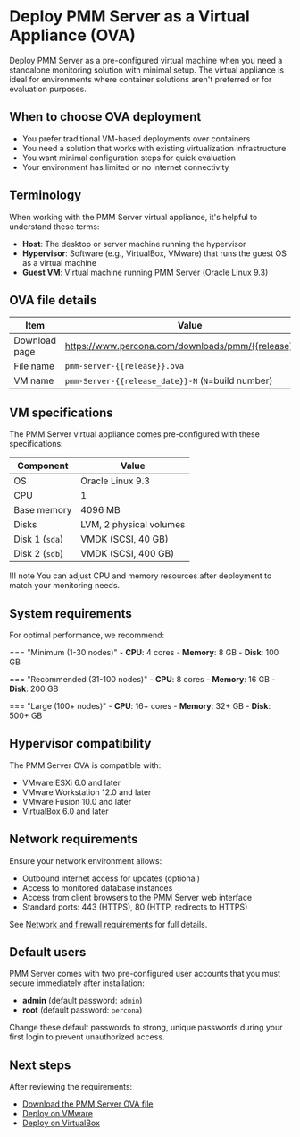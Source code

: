 # Deploy PMM Server as a Virtual Appliance (OVA)

Deploy PMM Server as a pre-configured virtual machine when you need a standalone monitoring solution with minimal setup. The virtual appliance is ideal for environments where container solutions aren't preferred or for evaluation purposes.

## When to choose OVA deployment

- You prefer traditional VM-based deployments over containers
- You need a solution that works with existing virtualization infrastructure
- You want minimal configuration steps for quick evaluation
- Your environment has limited or no internet connectivity

## Terminology

When working with the PMM Server virtual appliance, it's helpful to understand these terms:

- **Host**: The desktop or server machine running the hypervisor
- **Hypervisor**: Software (e.g., VirtualBox, VMware) that runs the guest OS as a virtual machine
- **Guest VM**: Virtual machine running PMM Server (Oracle Linux 9.3)

## OVA file details

| Item | Value |
|------|-------|
| Download page | https://www.percona.com/downloads/pmm/{{release}}/ova |
| File name | `pmm-server-{{release}}.ova` |
| VM name | `pmm-Server-{{release_date}}-N` (`N`=build number) |

## VM specifications

The PMM Server virtual appliance comes pre-configured with these specifications:

| Component | Value |
|-----------|-------|
| OS | Oracle Linux 9.3 |
| CPU | 1 |
| Base memory | 4096 MB |
| Disks | LVM, 2 physical volumes |
| Disk 1 (`sda`) | VMDK (SCSI, 40 GB) |
| Disk 2 (`sdb`) | VMDK (SCSI, 400 GB) |

!!! note
    You can adjust CPU and memory resources after deployment to match your monitoring needs.

## System requirements

For optimal performance, we recommend:

=== "Minimum (1-30 nodes)"
    - **CPU**: 4 cores
    - **Memory**: 8 GB
    - **Disk**: 100 GB

=== "Recommended (31-100 nodes)"
    - **CPU**: 8 cores
    - **Memory**: 16 GB
    - **Disk**: 200 GB

=== "Large (100+ nodes)"
    - **CPU**: 16+ cores
    - **Memory**: 32+ GB
    - **Disk**: 500+ GB

## Hypervisor compatibility

The PMM Server OVA is compatible with:

- VMware ESXi 6.0 and later
- VMware Workstation 12.0 and later
- VMware Fusion 10.0 and later
- VirtualBox 6.0 and later

## Network requirements

Ensure your network environment allows:

- Outbound internet access for updates (optional)
- Access to monitored database instances
- Access from client browsers to the PMM Server web interface
- Standard ports: 443 (HTTPS), 80 (HTTP, redirects to HTTPS)

See [Network and firewall requirements](../../../plan-pmm-installation/network_and_firewall.md) for full details.

## Default users

PMM Server comes with two pre-configured user accounts that you must secure immediately after installation:

- **admin** (default password: `admin`)
- **root** (default password: `percona`)

Change these default passwords to strong, unique passwords during your first login to prevent unauthorized access.

## Next steps

After reviewing the requirements:

- [Download the PMM Server OVA file](download_ova.md)
- [Deploy on VMware](vmware.md)
- [Deploy on VirtualBox](virtualbox.md)